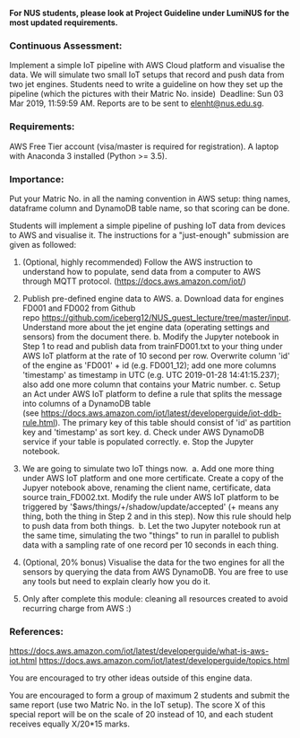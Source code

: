 **For NUS students, please look at Project Guideline under LumiNUS for the most updated requirements.**

### Continuous Assessment:

Implement a simple IoT pipeline with AWS Cloud platform and visualise the data. We will simulate two small IoT setups that record and push data from two jet engines. Students need to write a guideline on how they set up the pipeline (which the pictures with their Matric No. inside)  Deadline: Sun 03 Mar 2019, 11:59:59 AM. Reports are to be sent to elenht@nus.edu.sg.

### Requirements: 
AWS Free Tier account (visa/master is required for registration). A laptop with Anaconda 3 installed (Python >= 3.5).

### Importance: 
Put your Matric No. in all the naming convention in AWS setup: thing names, dataframe column and DynamoDB table name, so that scoring can be done.

Students will implement a simple pipeline of pushing IoT data from devices to AWS and visualise it. The instructions for a "just-enough" submission are given as followed: 

1. (Optional, highly recommended) Follow the AWS instruction to understand how to populate, send data from a computer to AWS through MQTT protocol. (https://docs.aws.amazon.com/iot/) 

2. Publish pre-defined engine data to AWS.
a. Download data for engines FD001 and FD002 from Github repo https://github.com/iceberg12/NUS_guest_lecture/tree/master/input. Understand more about the jet engine data (operating settings and sensors) from the document there.
b. Modify the Jupyter notebook in Step 1 to read and publish data from trainFD001.txt to your thing under AWS IoT platform at the rate of 10 second per row. Overwrite column 'id' of the engine as 'FD001' + id (e.g. FD001_12); add one more columns 'timestamp' as timestamp in UTC (e.g. UTC 2019-01-28 14:41:15.237); also add one more column that contains your Matric number.
c. Setup an Act under AWS IoT platform to define a rule that splits the message into columns of a DynamoDB table (see https://docs.aws.amazon.com/iot/latest/developerguide/iot-ddb-rule.html). The primary key of this table should consist of 'id' as partition key and 'timestamp' as sort key.
d. Check under AWS DynamoDB service if your table is populated correctly.
e. Stop the Jupyter notebook. 

3. We are going to simulate two IoT things now. 
a. Add one more thing under AWS IoT platform and one more certificate. Create a copy of the Jupyer notebook above, renaming the client name, certificate, data source train_FD002.txt. Modify the rule under AWS IoT platform to be triggered by '$aws/things/+/shadow/update/accepted' (+ means any thing, both the thing in Step 2 and in this step). Now this rule should help to push data from both things. 
b. Let the two Jupyter notebook run at the same time, simulating the two "things" to run in parallel to publish data with a sampling rate of one record per 10 seconds in each thing. 

4. (Optional, 20% bonus) Visualise the data for the two engines for all the sensors by querying the data from AWS DynamoDB. You are free to use any tools but need to explain clearly how you do it. 

5. Only after complete this module: cleaning all resources created to avoid recurring charge from AWS :)

### References:
https://docs.aws.amazon.com/iot/latest/developerguide/what-is-aws-iot.html
https://docs.aws.amazon.com/iot/latest/developerguide/topics.html

You are encouraged to try other ideas outside of this engine data.

You are encouraged to form a group of maximum 2 students and submit the same report (use two Matric No. in the IoT setup). The score X of this special report will be on the scale of 20 instead of 10, and each student receives equally X/20*15 marks.
